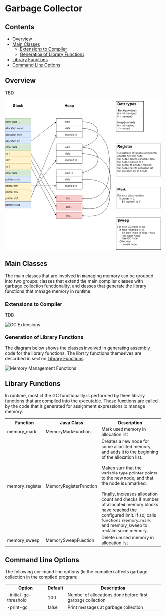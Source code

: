 # Garbage Collector


## Contents

*   [Overview](#overview)
*   [Main Classes](#main-classes)
    *   [Extensions to Compiler](#extensions-to-compiler)
    *   [Generation of Library Functions](#generation-of-library-functions)
*   [Library Functions](#library-functions)
*   [Command Line Options](#command-line-options)


## Overview

TBD

![GC Memory Diagram](diagrams/GC.png)


## Main Classes

The main classes that are involved in managing memory can be grouped into two groups: classes
that extend the main compiler classes with garbage collection functionality, and classes that
generate the library functions that manage memory in runtime.


### Extensions to Compiler

TDB

![GC Extensions](http://www.plantuml.com/plantuml/proxy?cache=no&src=https://raw.github.com/dykstrom/jcc/master/docs/diagrams/GCExtensions.puml)


### Generation of Library Functions 

The diagram below shows the classes involved in generating assembly code for the library functions.
The library functions themselves are described in section [Library Functions](#library-functions).

![Memory Management Functions](http://www.plantuml.com/plantuml/proxy?cache=no&src=https://raw.github.com/dykstrom/jcc/master/docs/diagrams/MemoryManagementFunctions.puml)


## Library Functions

In runtime, most of the GC functionality is performed by three library functions that are 
compiled into the executable. These functions are called by the code that is generated for
assignment expressions to manage memory.

<table>
  <tr>
    <th>Function</th>
    <th>Java Class</th>
    <th>Description</th>
  </tr>  
  <tr>
    <td>memory_mark</td>
    <td>MemoryMarkFunction</td>
    <td>Mark used memory in allocation list</td>
  </tr>
  <tr>
    <td>memory_register</td>
    <td>MemoryRegisterFunction</td>
    <td>
        Creates a new node for some allocated memory, and adds it to the beginning of the 
        allocation list.<br/>
        <br/>
        Makes sure that the variable type pointer points to the new node, 
        and that the node is unmarked.<br/>
        <br/>
        Finally, increases allocation count and checks if number of allocated memory blocks
        have reached the configured limit. If so, calls functions memory_mark and memory_sweep 
        to reclaim some memory.
    </td>
  </tr>
  <tr>
    <td>memory_sweep</td>
    <td>MemorySweepFunction</td>
    <td>Delete unused memory in allocation list</td>
  </tr>
</table>


## Command Line Options

The following command line options (to the compiler) affects garbage collection in the compiled
program:

<table>
  <tr>
    <th>Option</th>
    <th>Default</th>
    <th>Description</th>
  </tr>
  <tr>
    <td>-initial-gc-threshold</td>
    <td>100</td>
    <td>Number of allocations done before first garbage collection</td>
  </tr>
  <tr>
    <td>-print-gc</td>
    <td>false</td>
    <td>Print messages at garbage collection</td>
  </tr>
</table>
